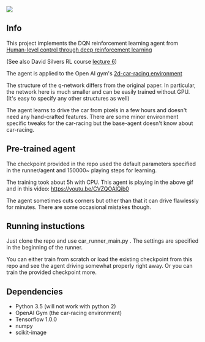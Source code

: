 ![](https://media.giphy.com/media/3og0IEKu84Ros9izyU/giphy.gif)


## Info
This project implements the DQN reinforcement learning agent from
[Human-level control through deep reinforcement
learning](http://www.davidqiu.com:8888/research/nature14236.pdf)

(See also David Silvers RL course [lecture 6](https://www.youtube.com/watch?v=UoPei5o4fps))

The agent is applied to the Open AI gym's [2d-car-racing environment](https://gym.openai.com/envs/CarRacing-v0)

The structure of the q-network differs from the original paper.
In particular, the network here is much smaller and can be easily trained without GPU.
(It's easy to specify any other structures as well)

The agent learns to drive the car from pixels in a few hours and doesn't need any hand-crafted features.
There are some minor environment specific tweaks for the car-racing but the base-agent doesn't know about car-racing.

## Pre-trained agent
The checkpoint provided in the repo used the default parameters
specified in the runner/agent and 150000~ playing steps for learning.

The training took about 5h with CPU.
This agent is playing in the above gif and in this video:
https://youtu.be/CVZQOAlQib0

The agent sometimes cuts corners but other than that it can drive flawlessly for minutes.
There are some occasional mistakes though.

## Running instuctions
Just clone the repo and use car_runner_main.py .
The settings are specified in the beginning of the runner.

You can either train from scratch or load the existing checkpoint
from this repo and see the agent driving somewhat properly right away.
Or you can train the provided checkpoint more.

## Dependencies
- Python 3.5 (will not work with python 2)
- OpenAI Gym (the car-racing environment)
- Tensorflow 1.0.0
- numpy
- scikit-image
